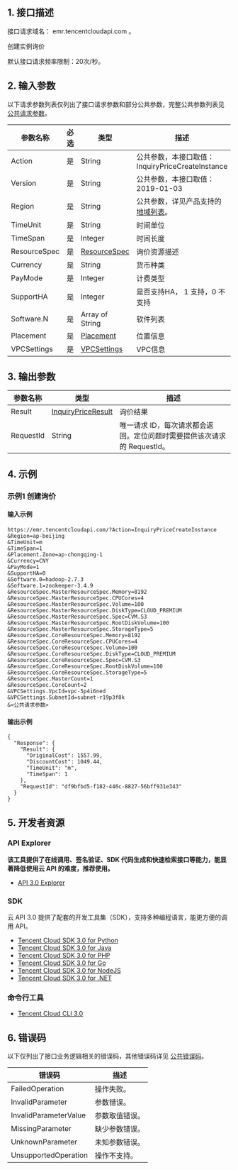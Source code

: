 ## 1. 接口描述

接口请求域名： emr.tencentcloudapi.com 。

创建实例询价

默认接口请求频率限制：20次/秒。

## 2. 输入参数

以下请求参数列表仅列出了接口请求参数和部分公共参数，完整公共参数列表见 [公共请求参数](/document/api/589/33974)。

| 参数名称 | 必选 | 类型 | 描述 |
|---------|---------|---------|---------|
| Action | 是 | String | 公共参数，本接口取值：InquiryPriceCreateInstance |
| Version | 是 | String | 公共参数，本接口取值：2019-01-03 |
| Region | 是 | String | 公共参数，详见产品支持的 [地域列表](/document/api/589/33974#.E5.9C.B0.E5.9F.9F.E5.88.97.E8.A1.A8)。 |
| TimeUnit | 是 | String | 时间单位 |
| TimeSpan | 是 | Integer | 时间长度 |
| ResourceSpec | 是 | [ResourceSpec](/document/api/589/33981#ResourceSpec) | 询价资源描述 |
| Currency | 是 | String | 货币种类 |
| PayMode | 是 | Integer | 计费类型 |
| SupportHA | 是 | Integer | 是否支持HA， 1 支持，0 不支持 |
| Software.N | 是 | Array of String | 软件列表 |
| Placement | 是 | [Placement](/document/api/589/33981#Placement) | 位置信息 |
| VPCSettings | 是 | [VPCSettings](/document/api/589/33981#VPCSettings) | VPC信息 |

## 3. 输出参数

| 参数名称 | 类型 | 描述 |
|---------|---------|---------|
| Result | [InquiryPriceResult](/document/api/589/33981#InquiryPriceResult) | 询价结果|
| RequestId | String | 唯一请求 ID，每次请求都会返回。定位问题时需要提供该次请求的 RequestId。|

## 4. 示例

### 示例1 创建询价

#### 输入示例

```
https://emr.tencentcloudapi.com/?Action=InquiryPriceCreateInstance
&Region=ap-beijing
&TimeUnit=m
&TimeSpan=1
&Placement.Zone=ap-chongqing-1
&Currency=CNY
&PayMode=1
&SupportHA=0
&Software.0=hadoop-2.7.3
&Software.1=zookeeper-3.4.9
&ResourceSpec.MasterResourceSpec.Memory=8192
&ResourceSpec.MasterResourceSpec.CPUCores=4
&ResourceSpec.MasterResourceSpec.Volume=100
&ResourceSpec.MasterResourceSpec.DiskType=CLOUD_PREMIUM
&ResourceSpec.MasterResourceSpec.Spec=CVM.S3
&ResourceSpec.MasterResourceSpec.RootDiskVolume=100
&ResourceSpec.MasterResourceSpec.StorageType=5
&ResourceSpec.CoreResourceSpec.Memory=8192
&ResourceSpec.CoreResourceSpec.CPUCores=4
&ResourceSpec.CoreResourceSpec.Volume=100
&ResourceSpec.CoreResourceSpec.DiskType=CLOUD_PREMIUM
&ResourceSpec.CoreResourceSpec.Spec=CVM.S3
&ResourceSpec.CoreResourceSpec.RootDiskVolume=100
&ResourceSpec.CoreResourceSpec.StorageType=5
&ResourceSpec.MasterCount=1
&ResourceSpec.CoreCount=2
&VPCSettings.VpcId=vpc-5p4i6ned
&VPCSettings.SubnetId=subnet-r19p3f8k
&<公共请求参数>
```

#### 输出示例

```
{
  "Response": {
    "Result": {
      "OriginalCost": 1557.99,
      "DiscountCost": 1049.44,
      "TimeUnit": "m",
      "TimeSpan": 1
    },
    "RequestId": "df9bfbd5-f182-446c-8827-56bff931e343"
  }
}
```


## 5. 开发者资源

### API Explorer

**该工具提供了在线调用、签名验证、SDK 代码生成和快速检索接口等能力，能显著降低使用云 API 的难度，推荐使用。**

* [API 3.0 Explorer](https://console.cloud.tencent.com/api/explorer?Product=emr&Version=2019-01-03&Action=InquiryPriceCreateInstance)

### SDK

云 API 3.0 提供了配套的开发工具集（SDK），支持多种编程语言，能更方便的调用 API。

* [Tencent Cloud SDK 3.0 for Python](https://github.com/TencentCloud/tencentcloud-sdk-python)
* [Tencent Cloud SDK 3.0 for Java](https://github.com/TencentCloud/tencentcloud-sdk-java)
* [Tencent Cloud SDK 3.0 for PHP](https://github.com/TencentCloud/tencentcloud-sdk-php)
* [Tencent Cloud SDK 3.0 for Go](https://github.com/TencentCloud/tencentcloud-sdk-go)
* [Tencent Cloud SDK 3.0 for NodeJS](https://github.com/TencentCloud/tencentcloud-sdk-nodejs)
* [Tencent Cloud SDK 3.0 for .NET](https://github.com/TencentCloud/tencentcloud-sdk-dotnet)

### 命令行工具

* [Tencent Cloud CLI 3.0](https://cloud.tencent.com/document/product/440/6176)

## 6. 错误码

以下仅列出了接口业务逻辑相关的错误码，其他错误码详见 [公共错误码](/document/api/589/15694#.E5.85.AC.E5.85.B1.E9.94.99.E8.AF.AF.E7.A0.81)。

| 错误码 | 描述 |
|---------|---------|
| FailedOperation | 操作失败。 |
| InvalidParameter | 参数错误。 |
| InvalidParameterValue | 参数取值错误。 |
| MissingParameter | 缺少参数错误。 |
| UnknownParameter | 未知参数错误。 |
| UnsupportedOperation | 操作不支持。 |
